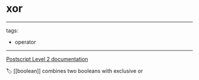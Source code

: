 # xor

---
tags:

- operator

---

[Postscript Level 2 documentation](https://hepunx.rl.ac.uk/~adye/psdocs/ref/PSL2x.html#xor)

🏷️ [[boolean]]
combines two booleans with exclusive or
